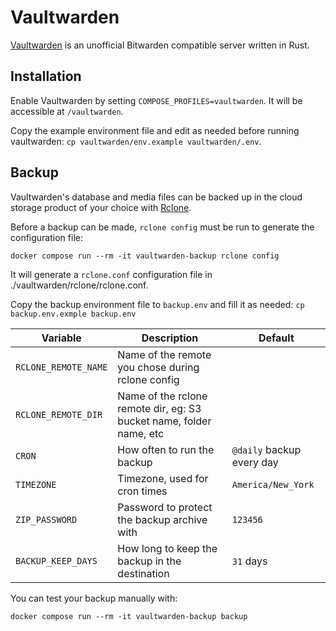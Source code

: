# Vaultwarden

[Vaultwarden](https://github.com/dani-garcia/vaultwarden/) is an unofficial Bitwarden compatible server written in Rust.

## Installation

Enable Vaultwarden by setting `COMPOSE_PROFILES=vaultwarden`. It will be accessible at `/vaultwarden`.

Copy the example environment file and edit as needed before running vaultwarden: `cp vaultwarden/env.example vaultwarden/.env`.

## Backup

Vaultwarden's database and media files can be backed up in the cloud storage product of your choice with [Rclone](https://rclone.org/).

Before a backup can be made, `rclone config` must be run to generate the configuration file:

```shell
docker compose run --rm -it vaultwarden-backup rclone config
```

It will generate a `rclone.conf` configuration file in ./vaultwarden/rclone/rclone.conf.

Copy the backup environment file to `backup.env` and fill it as needed:
`cp backup.env.exmple backup.env`

| Variable             | Description                                                         | Default                   |
| -------------------- | ------------------------------------------------------------------- | ------------------------- |
| `RCLONE_REMOTE_NAME` | Name of the remote you chose during rclone config                   |                           |
| `RCLONE_REMOTE_DIR`  | Name of the rclone remote dir, eg: S3 bucket name, folder name, etc |                           |
| `CRON`               | How often to run the backup                                         | `@daily` backup every day |
| `TIMEZONE`           | Timezone, used for cron times                                       | `America/New_York`        |
| `ZIP_PASSWORD`       | Password to protect the backup archive with                         | `123456`                  |
| `BACKUP_KEEP_DAYS`   | How long to keep the backup in the destination                      | `31` days                 |

You can test your backup manually with:

```shell
docker compose run --rm -it vaultwarden-backup backup
```
